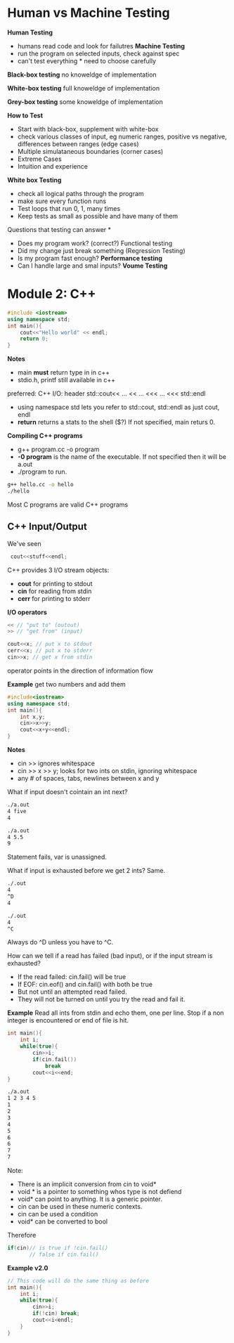 Human vs Machine Testing
=
**Human Testing** 
* humans read code and look for failutres
**Machine Testing** 
* run the program on selected inputs, check against spec 
* can't test everything * need to choose carefully

**Black-box testing** no knoweldge of implementation

**White-box testing** full knoweldge of implementation

**Grey-box testing** some knoweldge of implementation

**How to Test**
* Start with black-box, supplement with white-box
* check various classes of input, eg numeric ranges, positive vs negative,
differences between ranges (edge cases)
* Multiple simulataneous boundaries (corner cases)
* Extreme Cases 
* Intuition and experience

**White box Testing**

* check all logical paths through the program
* make sure every function runs
* Test loops that run 0, 1, many times
* Keep tests as small as possible and have many of them

Questions that testing can answer
*
* Does my program work? (correct?) Functional testing
* Did my change just break something (Regression Testing)
* Is my program fast enough? **Performance testing**
* Can I handle large and smal inputs? **Voume Testing**

Module 2: C++
= 

```c++
#include <iostream>
using namespace std;
int main(){
    cout<<"Hello world" << endl;
    return 0;
}
```

**Notes**

* main **must** return type in in c++
* stdio.h, printf still available in c++

 preferred: C++ I/O: 
header <iostream>
std::cout<< ... << ... <<< ... <<< std::endl

* using namespace std lets you refer to std::cout, std::endl as just cout, endl
* **return** returns a stats to the shell ($?) If not specified, main returs 0.

**Compiling C++ programs**

* g++ program.cc -o program
* **-0 program** is the name of the executable. If not specified then it will
  be a.out
* ./program to run.

```bash
g++ hello.cc -o hello
./hello
```

Most C programs are valid C++ programs

C++ Input/Output
-

We've seen
```c++
 cout<<stuff<<endl;
```

C++ provides 3 I/O stream objects:
* **cout** for printing to stdout
* **cin** for reading from stdin
* **cerr** for printing to stderr

**I/O operators**
```c++
<< // "put to" (outout)
>> // "get from" (input)

cout<<x; // put x to stdout 
cerr<<x; // put x to stderr
cin>>x; // get x from stdin
```

operator points in the direction of information flow 

**Example** get two numbers and add them

```c++
#include<iostream>
using namespace std;
int main(){
    int x,y;
    cin>>x>>y;
    cout<<x+y<<endl;
}
```

**Notes**
* cin >> ignores whitespace
* cin >> x >> y; looks for two ints on stdin, ignoring whitespace
* any # of spaces, tabs, newlines between x and y

What if input doesn't cointain an int next?

```bash
./a.out
4 five
4
```
```bash
./a.out
4 5.5 
9
```
Statement fails, var is unassigned.

What if input is exhausted before we get 2 ints? Same.

```bash
./.out
4
^D
4
```
```bash
./.out
4
^C
```

Always do ^D unless you have to ^C.

How can we tell if a read has failed (bad input), or if the input stream is
exhausted?

* If the read failed: cin.fail() will be true
* If EOF: cin.eof() and cin.fail() with both be true
* But not until an attempted read failed. 
* They will not be turned on until you try the read and fail it.

**Example** Read all ints from stdin and echo them, one per line. Stop if a non
integer is encountered or end of file is hit.

```c++
int main(){
    int i;
    while(true){
        cin>>i;
        if(cin.fail())
            break
        cout<<i<<end;
}
```

```bash
./a.out
1 2 3 4 5
1
2
3
4
5
6
6
7
7
```

Note:
* There is an implicit conversion from cin to void*
* void * is a pointer to something whos type is not defiend
* void* can point to anything. It is a generic pointer.
* cin can be used in these numeric contexts. 
* cin can be used a condition
* void* can be converted to bool

Therefore
```c++
if(cin)// is true if !cin.fail()
       // false if cin.fail()
```

**Example v2.0**
```c++
// This code will do the same thing as before
int main(){
    int i;
    while(true){
        cin>>i;
        if(!cin) break;
        cout<<i<endl;
    }
}
```

